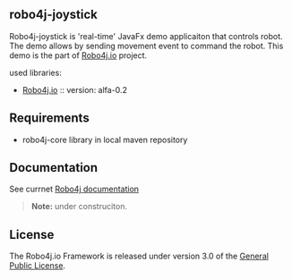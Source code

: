 ## robo4j-joystick
Robo4j-joystick is 'real-time' JavaFx demo applicaiton that controls robot. 
The demo allows by sending movement event to command the robot.
This demo is the part of [Robo4j.io][] project. 


used libraries:
* [Robo4j.io][] :: version: alfa-0.2

## Requirements
* robo4j-core library in local maven repository

## Documentation
See currnet [Robo4j documentation][]
> **Note:** under construciton.

## License
The Robo4j.io Framework is released under version 3.0 of the [General Public License][].

[Robo4j.io]: http://www.robo4j.io
[miragemiko blog]: http://www.miroslavkopecky.com
[General Public License]: http://www.gnu.org/licenses/gpl-3.0-standalone.html0
[@robo4j]: https://twitter.com/robo4j
[@miragemiko]: https://twitter.com/miragemiko
[Gradle]: http://gradle.org
[Java JDK 8]: http://www.oracle.com/technetwork/java/javase/downloads
[Git]: http://help.github.com/set-up-git-redirect
[Robo4j documentation]: http://www.robo4j.io/p/documentation.html
